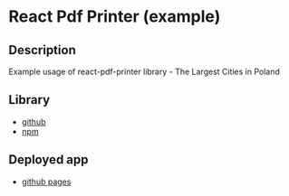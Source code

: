 # React Pdf Printer (example)

## Description

Example usage of react-pdf-printer library - The Largest Cities in Poland

## Library

- [github](https://github.com/krupinskij/react-pdf-printer)
- [npm](https://www.npmjs.com/package/react-pdf-printer)

## Deployed app

- [github pages](https://krupinskij.github.io/react-pdf-printer-example)
